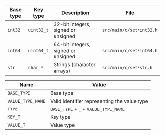 |Base type|Key type|Description|File|
|---|---|---|---|
|`int32`|`uint32_t`|32-bit integers, signed or unsigned|`src/main/c/set/int32.h`|
|`int64`|`uint64_t`|64-bit integers, signed or unsigned|`src/main/c/set/int64.h`|
|`str`|`char *`|Strings (character arrays)|`src/main/c/set/str.h`|

|Name|Value|
|---|---|
|`BASE_TYPE`|Base type|
|`VALUE_TYPE_NAME`|Valid identifier representing the value type| 
|`TYPE`|`BASE_TYPE` + `_` + `VALUE_TYPE_NAME`|
|`KEY_T`|Key type|
|`VALUE_T`|Value type|
